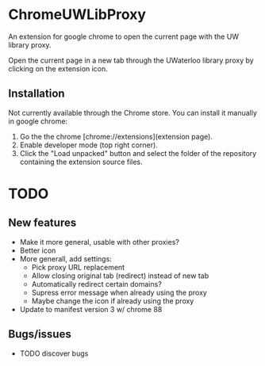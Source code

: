 # ChromeUWLibProxy
An extension for google chrome to open the current page with the UW library proxy.

Open the current page in a new tab through the UWaterloo library proxy by clicking on the extension icon.

## Installation
Not currently available through the Chrome store. You can install it manually in google chrome:
1. Go the the chrome [chrome://extensions](extension page).
2. Enable developer mode (top right corner).
3. Click the "Load unpacked" button and select the folder of the repository containing the extension source files.


# TODO
## New features
- Make it more general, usable with other proxies?
- Better icon
- More generall, add settings:
    - Pick proxy URL replacement
    - Allow closing original tab (redirect) instead of new tab
    - Automatically redirect certain domains?
    - Supress error message when already using the proxy
    - Maybe change the icon if already using the proxy
- Update to manifest version 3 w/ chrome 88

## Bugs/issues
- TODO discover bugs
